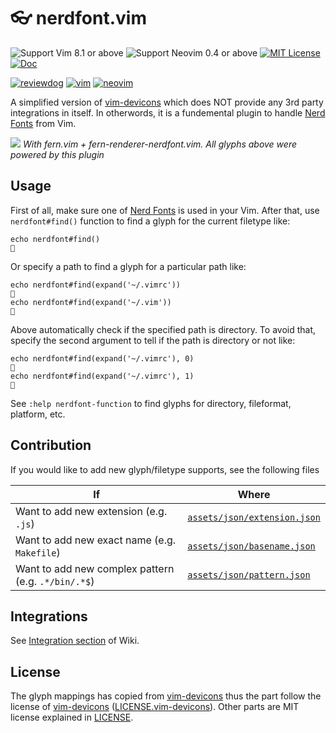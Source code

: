 # 👓 nerdfont.vim

![Support Vim 8.1 or above](https://img.shields.io/badge/support-Vim%208.1%20or%20above-yellowgreen.svg)
![Support Neovim 0.4 or above](https://img.shields.io/badge/support-Neovim%200.4%20or%20above-yellowgreen.svg)
[![MIT License](https://img.shields.io/badge/license-MIT-blue.svg)](LICENSE)
[![Doc](https://img.shields.io/badge/doc-%3Ah%20nerdfont-orange.svg)](doc/nerdfont.txt)

[![reviewdog](https://github.com/lambdalisue/nerdfont.vim/workflows/reviewdog/badge.svg)](https://github.com/lambdalisue/nerdfont.vim/actions?query=workflow%3Areviewdog)
[![vim](https://github.com/lambdalisue/nerdfont.vim/workflows/vim/badge.svg)](https://github.com/lambdalisue/nerdfont.vim/actions?query=workflow%3Avim)
[![neovim](https://github.com/lambdalisue/nerdfont.vim/workflows/neovim/badge.svg)](https://github.com/lambdalisue/nerdfont.vim/actions?query=workflow%3Aneovim)

A simplified version of [vim-devicons][] which does NOT provide any 3rd party integrations in itself.
In otherwords, it is a fundemental plugin to handle [Nerd Fonts][] from Vim.

[vim-devicons]: https://github.com/ryanoasis/vim-devicons
[nerd fonts]: https://github.com/ryanoasis/nerd-fonts

![](https://user-images.githubusercontent.com/546312/88701008-6c1c5980-d144-11ea-8d6b-d4f4290274a6.png)
_With fern.vim + fern-renderer-nerdfont.vim. All glyphs above were powered by this plugin_

## Usage

First of all, make sure one of [Nerd Fonts][] is used in your Vim.
After that, use `nerdfont#find()` function to find a glyph for the current filetype like:

```vim
echo nerdfont#find()

```

Or specify a path to find a glyph for a particular path like:

```vim
echo nerdfont#find(expand('~/.vimrc'))

echo nerdfont#find(expand('~/.vim'))

```

Above automatically check if the specified path is directory.
To avoid that, specify the second argument to tell if the path is directory or not like:

```vim
echo nerdfont#find(expand('~/.vimrc'), 0)

echo nerdfont#find(expand('~/.vimrc'), 1)

```

See `:help nerdfont-function` to find glyphs for directory, fileformat, platform, etc.

## Contribution

If you would like to add new glyph/filetype supports, see the following files

| If                                                  | Where                                                        |
| --------------------------------------------------- | ------------------------------------------------------------ |
| Want to add new extension (e.g. `.js`)              | [`assets/json/extension.json`](./assets/json/extension.json) |
| Want to add new exact name (e.g. `Makefile`)        | [`assets/json/basename.json`](./assets/json/basename.json)   |
| Want to add new complex pattern (e.g. `.*/bin/.*$`) | [`assets/json/pattern.json`](./assets/json/pattern.json)     |

## Integrations

See [Integration section](https://github.com/lambdalisue/nerdfont.vim/wiki#integrations) of Wiki.

## License

The glyph mappings has copied from [vim-devicons][] thus the part follow the license of [vim-devicons][] ([LICENSE.vim-devicons](./LICENSE.vim-devicon)).
Other parts are MIT license explained in [LICENSE](./LICENSE).
